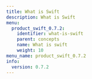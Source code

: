 ```yaml
---
title: What is Swift
description: What is Swift
menu:
  product_swift_0.7.2:
    identifier: what-is-swift
    parent: concepts
    name: What is swift
    weight: 10
menu_name: product_swift_0.7.2
info:
  version: 0.7.2
---
```


